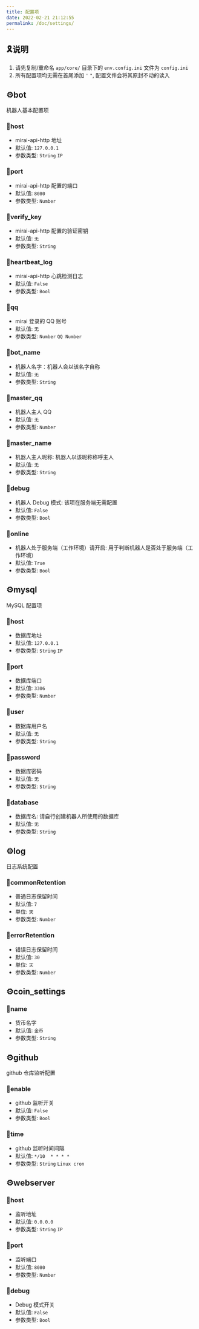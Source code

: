 ```yaml
---
title: 配置项
date: 2022-02-21 21:12:55
permalink: /doc/settings/
---
```


## 🎗️说明

1. 请先复制/重命名 `app/core/` 目录下的 `env.config.ini` 文件为 `config.ini`
2. 所有配置项均无需在首尾添加 `'` `"`, 配置文件会将其原封不动的读入

## ⚙️bot

机器人基本配置项

### 📌host

- mirai-api-http 地址
- 默认值: `127.0.0.1`
- 参数类型: `String` `IP`

### 📌port

- mirai-api-http 配置的端口
- 默认值: `8080`
- 参数类型: `Number`

### 📌verify_key

- mirai-api-http 配置的验证密钥
- 默认值: `无`
- 参数类型: `String`

### 📌heartbeat_log

- mirai-api-http 心跳检测日志
- 默认值: `False`
- 参数类型: `Bool`

### 📌qq

- mirai 登录的 QQ 账号
- 默认值: `无`
- 参数类型: `Number` `QQ Number`

### 📌bot_name

- 机器人名字：机器人会以该名字自称
- 默认值: `无`
- 参数类型: `String`

### 📌master_qq

- 机器人主人 QQ
- 默认值: `无`
- 参数类型: `Number`

### 📌master_name

- 机器人主人昵称: 机器人以该昵称称呼主人
- 默认值: `无`
- 参数类型: `String`

### 📌debug

- 机器人 Debug 模式: 该项在服务端无需配置
- 默认值: `False`
- 参数类型: `Bool`

### 📌online

- 机器人处于服务端（工作环境）请开启: 用于判断机器人是否处于服务端（工作环境）
- 默认值: `True`
- 参数类型: `Bool`

## ⚙️mysql

MySQL 配置项

### 📌host

- 数据库地址
- 默认值: `127.0.0.1`
- 参数类型: `String` `IP`

### 📌port

- 数据库端口
- 默认值: `3306`
- 参数类型: `Number`

### 📌user

- 数据库用户名
- 默认值: `无`
- 参数类型: `String`

### 📌password

- 数据库密码
- 默认值: `无`
- 参数类型: `String`

### 📌database

- 数据库名: 请自行创建机器人所使用的数据库
- 默认值: `无`
- 参数类型: `String`

## ⚙️log

日志系统配置

### 📌commonRetention

- 普通日志保留时间
- 默认值: `7`
- 单位: `天`
- 参数类型: `Number`

### 📌errorRetention

- 错误日志保留时间
- 默认值: `30`
- 单位: `天`
- 参数类型: `Number`

## ⚙️coin_settings

### 📌name

- 货币名字
- 默认值: `金币`
- 参数类型: `String`

## ⚙️github

github 仓库监听配置

### 📌enable

- github 监听开关
- 默认值: `False`
- 参数类型: `Bool`

### 📌time

- github 监听时间间隔
- 默认值: `*/10  * * * *`
- 参数类型: `String` `Linux cron`

## ⚙️webserver

### 📌host

- 监听地址
- 默认值: `0.0.0.0`
- 参数类型: `String` `IP`

### 📌port

- 监听端口
- 默认值: `8080`
- 参数类型: `Number`

### 📌debug

- Debug 模式开关
- 默认值: `False`
- 参数类型: `Bool`